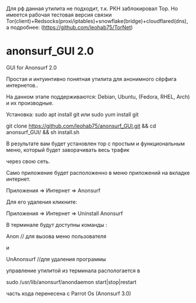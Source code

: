 
Для рф данная утилита не подходит, т.к. РКН заблокировал Тор. Но имеется рабочая тестовая версия связки Tor(client)+Redsocks(proxi/iptables)+snowflake(bridge)+cloudflared(dns), а подробнее: (https://github.com/leohab75/TorNet)

# anonsurf_GUI 2.0
GUI for Anonsurf 2.0

Простая и интуинтивно понятная утилита для анонимного сёрфига интернетов..

На данном этапе поддерживаются: Debian, Ubuntu, (Fedora, RHEL, Arch) и их производные.

Установка:  sudo apt install git или sudo yum install git

git clone https://github.com/leohab75/anonsurf_GUI.git && cd anonsurf_GUI/ && sh install.sh

В результате вам будет установлен тор с простым и функциональным меню, который будет заворачивать весь трафик 

через свою сеть.

Само приложение будет расположенно в меню приложений на вкладке интернет.

Приложения => Интернет => Anonsurf

Для его удаления кликните:

Приложения => Интернет => Uninstall Anonsurf

В терминале будут доступны команды : 

Anon  // для вызова меню пользователя

и 

UnAnonsurf  //для удаления программы

управление утилитой из терминала распологается в 

sudo /usr/lib/anonsurf/anondaemon start|stop|restart

часть кода перенесена с Parrot Os (Anonsurf 3.0)




